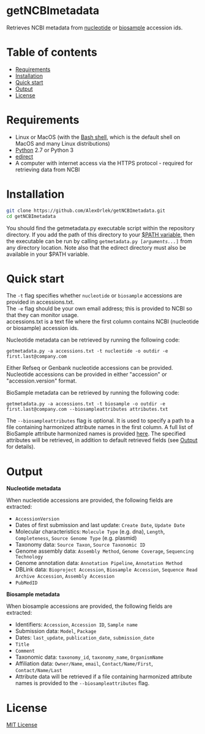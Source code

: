 # getNCBImetadata
Retrieves NCBI metadata from [nucleotide](https://www.ncbi.nlm.nih.gov/nucleotide/) or [biosample](https://www.ncbi.nlm.nih.gov/biosample/) accession ids.

# Table of contents

* [Requirements](#Requirements)
* [Installation](#Installation)
* [Quick start](#Quick-start)
* [Output](#Output)
* [License](#License)


# Requirements

* Linux or MacOS (with the [Bash shell](https://en.wikibooks.org/wiki/Bash_Shell_Scripting#What_is_Bash?), which is the default shell on MacOS and many Linux distributions)
* [Python](https://www.python.org/) 2.7 or Python 3
* [edirect](https://www.ncbi.nlm.nih.gov/books/NBK179288/)
* A computer with internet access via the HTTPS protocol - required for retrieving data from NCBI<br>


# Installation

```bash
git clone https://github.com/AlexOrlek/getNCBImetadata.git
cd getNCBImetadata
```
You should find the getmetadata.py executable script within the repository directory. If you add the path of this directory to your [$PATH variable](https://www.computerhope.com/issues/ch001647.htm), then the executable can be run by calling `getmetadata.py [`*`arguments...`*`]` from any directory location. Note also that the edirect directory must also be available in your $PATH variable.


# Quick start

The `-t` flag specifies whether `nucleotide` or	`biosample` accessions are provided in accessions.txt.<br>
The `-e` flag should be your own email address; this is provided to NCBI so that they can monitor usage.<br>
accessions.txt is a text file where the first column contains NCBI (nucleotide or biosample) accession ids.<br>


Nucleotide metadata can be retrieved by running the following code:

`getmetadata.py -a accessions.txt -t nucleotide -o outdir -e first.last@company.com`

Either Refseq or Genbank nucleotide accessions can be provided. Nucleotide accessions can be provided in either "accession" or "accession.version" format.<br>


BioSample metadata can be retrieved by running the following code:

`getmetadata.py -a accessions.txt -t biosample -o outdir -e first.last@company.com --biosampleattributes attributes.txt`

The `--biosampleattributes` flag is optional. It is used to specify a path to a file containing harmonized attribute names in the first column. A full list of BioSample attribute harmonized names is provided [here](https://www.ncbi.nlm.nih.gov/biosample/docs/attributes/). The specified attributes will be retrieved, in addition to default retrieved fields (see [Output](#Output) for details).<br>


# Output

__Nucleotide metadata__

When nucleotide accessions are provided, the following fields are extracted:
* `AccessionVersion`
* Dates of first submission and last update: `Create Date`, `Update Date`
* Molecular characteristics: `Molecule Type` (e.g. dna), `Length`, `Completeness`, `Source Genome Type` (e.g. plasmid)
* Taxonomy data: `Source Taxon`, `Source Taxonomic ID`
* Genome assembly data: `Assembly Method`, `Genome Coverage`, `Sequencing Technology`
* Genome annotation data: `Annotation Pipeline`, `Annotation Method`
* DBLink data: `Bioproject Accession`, `Biosample Accession`, `Sequence Read Archive Accession`, `Assembly Accession`
* `PubMedID`<br>


__Biosample metadata__

When biosample accessions are provided, the following fields are extracted:
* Identifiers: `Accession`, `Accession ID`, `Sample name`
* Submission data: `Model`, `Package`
* Dates: `last_update`, `publication_date`, `submission_date` 
* `Title`
* `Comment`
* Taxonomic data: `taxonomy_id`, `taxonomy_name`, `OrganismName`
* Affiliation data: `Owner/Name`, `email`, `Contact/Name/First`, `Contact/Name/Last`
* Attribute data will be retrieved if a file containing harmonized attribute names is provided to the `--biosampleattributes` flag.


# License

[MIT License](https://en.wikipedia.org/wiki/MIT_License)
